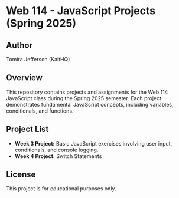 # Web 114 - JavaScript Projects (Spring 2025)

## Author
Tomira Jefferson (KaitHQ)

## Overview
This repository contains projects and assignments for the Web 114 JavaScript class during the Spring 2025 semester. Each project demonstrates fundamental JavaScript concepts, including variables, conditionals, and functions.

## Project List
- **Week 3 Project:** Basic JavaScript exercises involving user input, conditionals, and console logging.
- **Week 4 Project:** Switch Statements

## License
This project is for educational purposes only.
